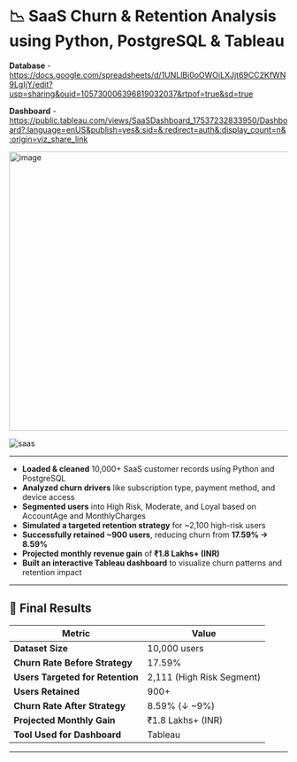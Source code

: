 # 📉 **SaaS Churn & Retention Analysis** using Python, PostgreSQL & Tableau

**Database** - https://docs.google.com/spreadsheets/d/1UNLlBi0oOWOiLXJjt69CC2KfWN9LgIjY/edit?usp=sharing&ouid=105730006396819032037&rtpof=true&sd=true

**Dashboard** - https://public.tableau.com/views/SaaSDashboard_17537232833950/Dashboard?:language=enUS&publish=yes&:sid=&:redirect=auth&:display_count=n&:origin=viz_share_link

<img width="1545" height="505" alt="image" src="https://github.com/user-attachments/assets/718afebb-157e-4656-8e9e-bf2f1232aee2" />


![saas](https://github.com/user-attachments/assets/6c0d1555-553f-48c3-b846-fa44606bfa88)

---

- **Loaded & cleaned** 10,000+ SaaS customer records using Python and PostgreSQL  
- **Analyzed churn drivers** like subscription type, payment method, and device access  
- **Segmented users** into High Risk, Moderate, and Loyal based on AccountAge and MonthlyCharges  
- **Simulated a targeted retention strategy** for ~2,100 high-risk users  
- **Successfully retained ~900 users**, reducing churn from **17.59% → 8.59%**  
- **Projected monthly revenue gain** of **₹1.8 Lakhs+ (INR)**  
- **Built an interactive Tableau dashboard** to visualize churn patterns and retention impact  

---

## 🧪 Final Results

| Metric                         | Value                    |
|-------------------------------|--------------------------|
| **Dataset Size**              | 10,000 users             |
| **Churn Rate Before Strategy** | 17.59%                   |
| **Users Targeted for Retention** | 2,111 (High Risk Segment) |
| **Users Retained**             | 900+                     |
| **Churn Rate After Strategy**  | 8.59% (↓ ~9%)            |
| **Projected Monthly Gain**     | ₹1.8 Lakhs+ (INR)        |
| **Tool Used for Dashboard**    | Tableau                  |

---

